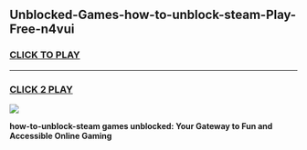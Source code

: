 
## Unblocked-Games-how-to-unblock-steam-Play-Free-n4vui
<h3>
<a href="https://premium76.site?title=how-to-unblock-steam&ref=10A">CLICK TO PLAY</a></h3>
<hr>

<h3>
<a href="https://premium76.site?title=how-to-unblock-steam&ref=10A">CLICK 2 PLAY</a>
  
</h3>

<a href="https://premium76.site?title=how-to-unblock-steam&ref=10A"><img src="https://clearcache.store/games.png"></a>


**how-to-unblock-steam games unblocked: Your Gateway to Fun and Accessible Online Gaming**
